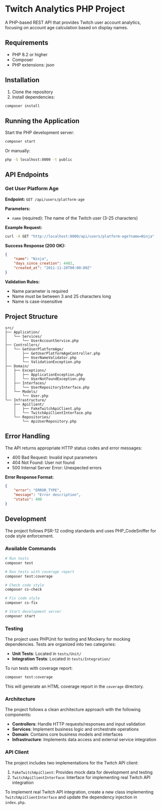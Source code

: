# Twitch Analytics PHP Project

A PHP-based REST API that provides Twitch user account analytics, focusing on account age calculation based on display names.

## Requirements

- PHP 8.2 or higher
- Composer
- PHP extensions: json

## Installation

1. Clone the repository
2. Install dependencies:
```bash
composer install
```

## Running the Application

Start the PHP development server:
```bash
composer start
```
Or manually:
```bash
php -S localhost:8000 -t public
```

## API Endpoints

### Get User Platform Age

**Endpoint:** `GET /api/users/platform-age`

**Parameters:**
- `name` (required): The name of the Twitch user (3-25 characters)

**Example Request:**
```bash
curl -X GET "http://localhost:8000/api/users/platform-age?name=Ninja"
```

**Success Response (200 OK):**
```json
{
    "name": "Ninja",
    "days_since_creation": 4482,
    "created_at": "2011-11-20T00:00:00Z"
}
```

**Validation Rules:**
- Name parameter is required
- Name must be between 3 and 25 characters long
- Name is case-insensitive

## Project Structure

```
src/
├── Application/
│   └── Services/
│       └── UserAccountService.php
├── Controllers/
│   └── GetUserPlatformAge/
│       ├── GetUserPlatformAgeController.php
│       ├── UserNameValidator.php
│       └── ValidationException.php
├── Domain/
│   ├── Exceptions/
│   │   ├── ApplicationException.php
│   │   └── UserNotFoundException.php
│   ├── Interfaces/
│   │   └── UserRepositoryInterface.php
│   └── Models/
│       └── User.php
└── Infrastructure/
    ├── ApiClient/
    │   ├── FakeTwitchApiClient.php
    │   └── TwitchApiClientInterface.php
    └── Repositories/
        └── ApiUserRepository.php
```

## Error Handling

The API returns appropriate HTTP status codes and error messages:

- 400 Bad Request: Invalid input parameters
- 404 Not Found: User not found
- 500 Internal Server Error: Unexpected errors

**Error Response Format:**
```json
{
    "error": "ERROR_TYPE",
    "message": "Error description",
    "status": 400
}
```

## Development

The project follows PSR-12 coding standards and uses PHP_CodeSniffer for code style enforcement.

### Available Commands

```bash
# Run tests
composer test

# Run tests with coverage report
composer test:coverage

# Check code style
composer cs-check

# Fix code style
composer cs-fix

# Start development server
composer start
```

### Testing

The project uses PHPUnit for testing and Mockery for mocking dependencies. Tests are organized into two categories:

- **Unit Tests**: Located in `tests/Unit/`
- **Integration Tests**: Located in `tests/Integration/`

To run tests with coverage report:
```bash
composer test:coverage
```
This will generate an HTML coverage report in the `coverage` directory.

### Architecture

The project follows a clean architecture approach with the following components:

- **Controllers**: Handle HTTP requests/responses and input validation
- **Services**: Implement business logic and orchestrate operations
- **Domain**: Contains core business models and interfaces
- **Infrastructure**: Implements data access and external service integration

### API Client

The project includes two implementations for the Twitch API client:

1. `FakeTwitchApiClient`: Provides mock data for development and testing
2. `TwitchApiClientInterface`: Interface for implementing real Twitch API integration

To implement real Twitch API integration, create a new class implementing `TwitchApiClientInterface` and update the dependency injection in `index.php`.
